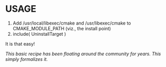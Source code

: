 # USAGE
1. Add /usr/local/libexec/cmake and /usr/libexec/cmake to CMAKE\_MODULE\_PATH (viz., the install point)
2. include( UninstallTarget )

It is that easy!

*This basic recipe has been floating around the community for years.  This simply formalizes it.*

